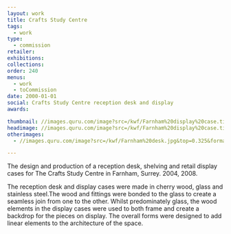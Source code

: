 ```yaml
---
layout: work
title: Crafts Study Centre
tags:
  - work
type:
  - commission
retailer:
exhibitions:
collections:
order: 240
menus:
  - work
  - toCommission
date: 2000-01-01
social: Crafts Study Centre reception desk and display
awards:

thumbnail: //images.quru.com/image?src=/kwf/Farnham%20display%20case.tif&width=170&height=170&bottom=0.86875&top=0.25625&format=jpeg
headimage: //images.quru.com/image?src=/kwf/Farnham%20display%20case.tif&format=jpeg
otherimages:
  - //images.quru.com/image?src=/kwf/Farnham%20desk.jpg&top=0.325&format=jpeg

---
```

The design and production of a reception desk, shelving and retail display cases for The Crafts Study Centre in Farnham, Surrey. 2004, 2008.

The reception desk and display cases were made in cherry wood, glass and stainless steel.The wood and fittings were bonded to the glass to create a seamless join from one to the other. Whilst predominately glass, the wood elements in the display cases were used to both frame and create a backdrop for the pieces on display. The overall forms were designed to add linear elements to the architecture of the space.
